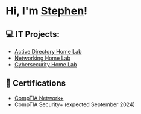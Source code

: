 <h1>Hi, I'm <a href="https://www.linkedin.com/in/stephendanisc/">Stephen</a>!</h1>

<h2>💻 IT Projects:</h2>

- [Active Directory Home Lab](https://github.com/sdanisc/LABURL)
- [Networking Home Lab](https://github.com/sdanisc/LABURL)
- [Cybersecurity Home Lab](https://github.com/sdanisc/LABURL)

<h2>📜 Certifications</h2>

- [CompTIA Network+](https://www.credly.com/badges/fa89fc2d-1284-4485-8ed2-07177a4c6ceb/public_url) 
- CompTIA Security+ (expected September 2024)

<!--
**sdanisc/sdanisc** is a ✨ _special_ ✨ repository because its `README.md` (this file) appears on your GitHub profile.

Here are some ideas to get you started:

- 🔭 I’m currently working on ...
- 🌱 I’m currently learning ...
- 👯 I’m looking to collaborate on ...
- 🤔 I’m looking for help with ...
- 💬 Ask me about ...
- 📫 How to reach me: ...
- 😄 Pronouns: ...
- ⚡ Fun fact: ...
-->
